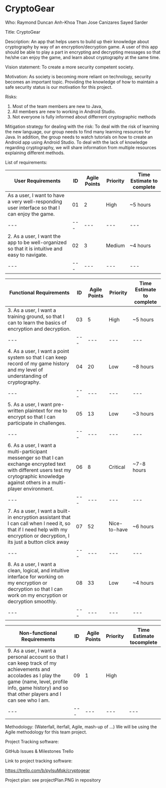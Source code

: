 # CryptoGear

Who:
Raymond Duncan
Anh-Khoa Than
Jose Canizares
Sayed Sarder

Title:
CryptoGear

Description: 
An app that helps users to build up their knowledge about cryptography by way of an encryption/decryption game. A user of this app should be able to play a part in encrypting and decrypting messages so that he/she can enjoy the game, and learn about cryptography at the same time.

Vision statement: 
To create a more security competent society.

Motivation: 
As society is becoming more reliant on technology, security becomes an important topic. Providing the knowledge of how to maintain a safe security status is our motivation for this project. 

Risks:
1) Most of the team members are new to Java,
2) All members are new to working in Android Studio.
3) Not everyone is fully informed about differrent cryptographic methods

Mitigation strategy for dealing with the risk:
To deal with the risk of learning the new language, our group needs to find many learning resources for Java. In addition, the group needs to watch tutorials on how to create an Android app using Android Studio. To deal with the lack of knowledge regarding cryptography, we will share information from multiple resources explaining different methods.

List of requirements: 


| User Requirements   | ID | Agile Points | Priority | Time Estimate to complete |
|---|---|---|---|---|
|  As a user, I want to have a very well-responding user interface so that I can enjoy the game. | 01 |  2 | High | ~5 hours
|---|---|---|---|---|
|  2. As a user, I want the app to be well-organized so that it is intuitive and easy to navigate.  | 02  | 3 | Medium| ~4 hours
|---|---|---|---|---|



| Functional Requirements  | ID | Agile Points | Priority | Time Estimate to complete|
|---|---|---|---|---|
|  3. As a user, I want a training ground, so that I can to learn the basics of encryption and decryption. | 03  | 5 | High |  ~5 hours
|---|---|---|---|---|
|  4. As a user, I want a point system so that I can keep record of my game history and my level of understanding of cryptography.  | 04 | 20 |	Low | ~8 hours
|---|---|---|---|---|
|  5. As a user, I want pre-written plaintext for me to encrypt so that I can participate in challenges. | 05  | 13 | Low | ~3 hours
|---|---|---|---|---|
|  6. As a user, I want a multi-participant messenger so that I can exchange encrypted text with different users test my crytographic knowledge against others in a multi-player environment. | 06 | 8 | Critical | ~7-8 hours
|---|---|---|---|---|
|  7. As a user, I want a built-in encryption assistant that I can call when I need it, so that if I need help with my encryption or decryption, I its just a button click away | 07 |	52  | Nice-to-have| ~6 hours
|---|---|---|---|---|
|  8. As a user, I want a clean, logical, and intuitive interface for working on my encryption or decryption so that I can work on my encryption or decryption smoothly. | 08 | 33 | Low |  ~4 hours
|---|---|---|---|---|


| Non-functional Requirements   |ID | Agile Points | Priority | Time Estimate tocomplete|
|---|---|---|---|---|
|  9. As a user, I want a personal account so that I can keep track of my achievements and accolades as I play the game (name, level, profile info, game history) and so that other players and I can see who I am. | 09  |  1 |	High |
|---|---|---|---|---|


Methodology: (Waterfall, iterfall, Agile, mash-up of …)
We will be using the Agile methodology for this team project.

Project Tracking software:

GitHub Issues & Milestones
Trello

Link to project tracking software: 

https://trello.com/b/pyIsuMqk/cryptogear

Project plan: 
see projectPlan.PNG in repository
